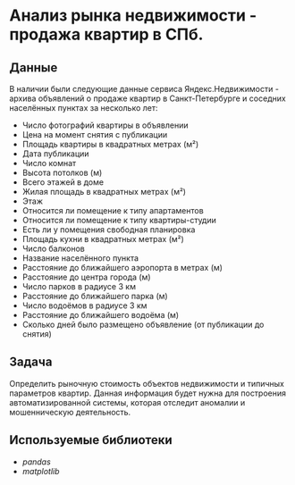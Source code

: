 # Анализ рынка недвижимости - продажа квартир в СПб.


## Данные

В наличии были следующие данные сервиса Яндекс.Недвижимости - архива объявлений о продаже квартир в Санкт-Петербурге и соседних населённых пунктах за несколько лет:
- Число фотографий квартиры в объявлении
- Цена на момент снятия с публикации
- Площадь квартиры в квадратных метрах (м²)
- Дата публикации
- Число комнат
- Высота потолков (м)
- Всего этажей в доме
- Жилая площадь в квадратных метрах (м²)
- Этаж
- Относится ли помещение к типу апартаментов
- Относится ли помещение к типу квартиры-студии
- Есть ли у помещения свободная планировка
- Площадь кухни в квадратных метрах (м²)
- Число балконов
- Название населённого пункта
- Расстояние до ближайшего аэропорта в метрах (м)
- Расстояние до центра города (м)
- Число парков в радиусе 3 км
- Расстояние до ближайшего парка (м)
- Число водоёмов в радиусе 3 км
- Расстояние до ближайшего водоёма (м)
- Сколько дней было размещено объявление (от публикации до снятия)
  
## Задача

Определить рыночную стоимость объектов недвижимости и типичных параметров квартир. Данная информация будет нужна для построения автоматизированной системы, которая отследит аномалии и мошенническую деятельность.

## Используемые библиотеки
* *pandas*
* *matplotlib*
